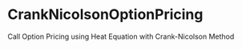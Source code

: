 CrankNicolsonOptionPricing
==========================

Call Option Pricing using Heat Equation with Crank-Nicolson Method
